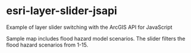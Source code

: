 # esri-layer-slider-jsapi
 Example of layer slider switching with the ArcGIS API for JavaScript
 
 Sample map includes flood hazard model scenarios. The slider filters the flood hazard scenarios from 1-15.
